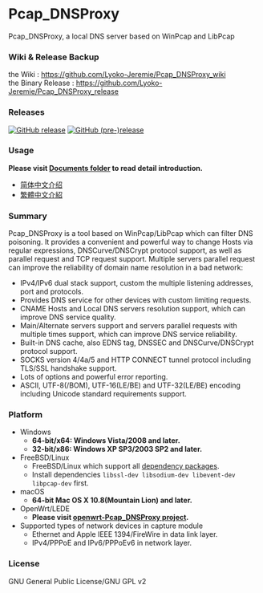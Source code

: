 ﻿Pcap_DNSProxy
=====
Pcap_DNSProxy, a local DNS server based on WinPcap and LibPcap

### Wiki & Release Backup

the Wiki : https://github.com/Lyoko-Jeremie/Pcap_DNSProxy_wiki  
the Binary Release : https://github.com/Lyoko-Jeremie/Pcap_DNSProxy_release  

### Releases
[![GitHub release](https://img.shields.io/github/release/chengr28/Pcap_DNSProxy.svg)](https://github.com/chengr28/Pcap_DNSProxy/releases/latest)
[![GitHub (pre-)release](https://img.shields.io/github/release/chengr28/Pcap_DNSProxy/all.svg?label=pre-release)](https://github.com/chengr28/Pcap_DNSProxy/releases)

### Usage
**Please visit [Documents folder](https://github.com/chengr28/Pcap_DNSProxy/tree/master/Documents) to read detail introduction.**
* [简体中文介绍](README.zh-Hans.md)
* [繁體中文介紹](README.zh-Hant.md)

### Summary
Pcap_DNSProxy is a tool based on WinPcap/LibPcap which can filter DNS poisoning. It provides a convenient and powerful way to change Hosts via regular expressions, DNSCurve/DNSCrypt protocol support, as well as parallel request and TCP request support. Multiple servers parallel request can improve the reliability of domain name resolution in a bad network:
* IPv4/IPv6 dual stack support, custom the multiple listening addresses, port and protocols.
* Provides DNS service for other devices with custom limiting requests.
* CNAME Hosts and Local DNS servers resolution support, which can improve DNS service quality.
* Main/Alternate servers support and servers parallel requests with multiple times support, which can improve DNS service reliability.
* Built-in DNS cache, also EDNS tag, DNSSEC and DNSCurve/DNSCrypt protocol support.
* SOCKS version 4/4a/5 and HTTP CONNECT tunnel protocol including TLS/SSL handshake support.
* Lots of options and powerful error reporting.
* ASCII, UTF-8(/BOM), UTF-16(LE/BE) and UTF-32(LE/BE) encoding including Unicode standard requirements support.

### Platform
* Windows
  * **64-bit/x64: Windows Vista/2008 and later.**
  * **32-bit/x86: Windows XP SP3/2003 SP2 and later.**
* FreeBSD/Linux
  * FreeBSD/Linux which support all [dependency packages](./Documents/).
  * Install dependencies `libssl-dev libsodium-dev libevent-dev libpcap-dev` first.
* macOS
  * **64-bit Mac OS X 10.8(Mountain Lion) and later.**
* OpenWrt/LEDE
  * **Please visit [openwrt-Pcap_DNSProxy project](https://github.com/wongsyrone/openwrt-Pcap_DNSProxy).**
* Supported types of network devices in capture module
  * Ethernet and Apple IEEE 1394/FireWire in data link layer.
  * IPv4/PPPoE and IPv6/PPPoEv6 in network layer.

### License
GNU General Public License/GNU GPL v2
